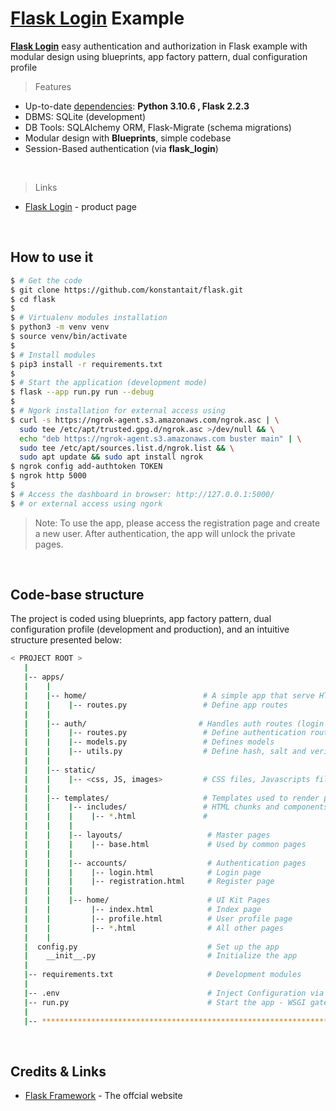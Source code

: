 # [Flask Login](https://github.com/konstantait/flask.git) Example

**[Flask Login](https://github.com/konstantait/flask.git)** easy authentication and authorization in Flask example with modular design using blueprints, app factory pattern, dual configuration profile 
<br />

> Features

- Up-to-date [dependencies](./requirements.txt): **Python 3.10.6 , Flask 2.2.3**
- DBMS: SQLite (development) 
- DB Tools: SQLAlchemy ORM, Flask-Migrate (schema migrations)
- Modular design with **Blueprints**, simple codebase
- Session-Based authentication (via **flask_login**)
<br />

> Links

- [Flask Login](https://github.com/konstantait/flask.git) - product page
<br />

## How to use it

```bash
$ # Get the code
$ git clone https://github.com/konstantait/flask.git
$ cd flask
$
$ # Virtualenv modules installation
$ python3 -m venv venv
$ source venv/bin/activate
$
$ # Install modules
$ pip3 install -r requirements.txt
$
$ # Start the application (development mode)
$ flask --app run.py run --debug
$
$ # Ngork installation for external access using
$ curl -s https://ngrok-agent.s3.amazonaws.com/ngrok.asc | \
  sudo tee /etc/apt/trusted.gpg.d/ngrok.asc >/dev/null && \
  echo "deb https://ngrok-agent.s3.amazonaws.com buster main" | \
  sudo tee /etc/apt/sources.list.d/ngrok.list && \
  sudo apt update && sudo apt install ngrok
$ ngrok config add-authtoken TOKEN
$ ngrok http 5000
$
$ # Access the dashboard in browser: http://127.0.0.1:5000/
$ # or external access using ngork
```

> Note: To use the app, please access the registration page and create a new user. After authentication, the app will unlock the private pages.

<br />

## Code-base structure

The project is coded using blueprints, app factory pattern, dual configuration profile (development and production), and an intuitive structure presented below:

```bash
< PROJECT ROOT >
   |
   |-- apps/
   |    |
   |    |-- home/                          # A simple app that serve HTML files
   |    |    |-- routes.py                 # Define app routes
   |    |
   |    |-- auth/                         # Handles auth routes (login and register)
   |    |    |-- routes.py                 # Define authentication routes  
   |    |    |-- models.py                 # Defines models  
   |    |    |-- utils.py                  # Define hash, salt and verify passwords 
   |    |
   |    |-- static/
   |    |    |-- <css, JS, images>         # CSS files, Javascripts files
   |    |
   |    |-- templates/                     # Templates used to render pages
   |    |    |-- includes/                 # HTML chunks and components
   |    |    |    |-- *.html               #
   |    |    |
   |    |    |-- layouts/                   # Master pages
   |    |    |    |-- base.html             # Used by common pages
   |    |    |
   |    |    |-- accounts/                  # Authentication pages
   |    |    |    |-- login.html            # Login page
   |    |    |    |-- registration.html     # Register page
   |    |    |
   |    |    |-- home/                      # UI Kit Pages
   |    |         |-- index.html            # Index page
   |    |         |-- profile.html          # User profile page
   |    |         |-- *.html                # All other pages
   |    |    
   |  config.py                             # Set up the app
   |    __init__.py                         # Initialize the app
   |
   |-- requirements.txt                     # Development modules
   |
   |-- .env                                 # Inject Configuration via Environment
   |-- run.py                               # Start the app - WSGI gateway
   |
   |-- ************************************************************************
```

<br />

## Credits & Links

- [Flask Framework](https://www.palletsprojects.com/p/flask/) - The offcial website

<br />
